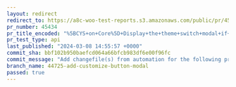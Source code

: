 ```yaml
---
layout: redirect
redirect_to: https://a8c-woo-test-reports.s3.amazonaws.com/public/pr/45434/api/index.html
pr_number: 45434
pr_title_encoded: "%5BCYS+on+Core%5D+Display+the+theme+switch+modal+if+the+current+active+theme+is+not+TT4+when+editing+a+theme"
pr_test_type: api
last_published: "2024-03-08 14:55:57 +0000"
commit_sha: bbf102b950baefcd064a66bfcb983df6e00f96fc
commit_message: "Add changefile(s) from automation for the following project(s): wooco…"
branch_name: 44725-add-customize-button-modal
passed: true
---
```

